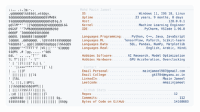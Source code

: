 <picture>
  <source srcset="https://raw.githubusercontent.com/mmazinjameel/mmazinjameel/main/dark_mode.svg?v=1754355570" media="(prefers-color-scheme: dark)">
  <img src="https://raw.githubusercontent.com/mmazinjameel/mmazinjameel/main/light_mode.svg?v=1754355570">
</picture>
